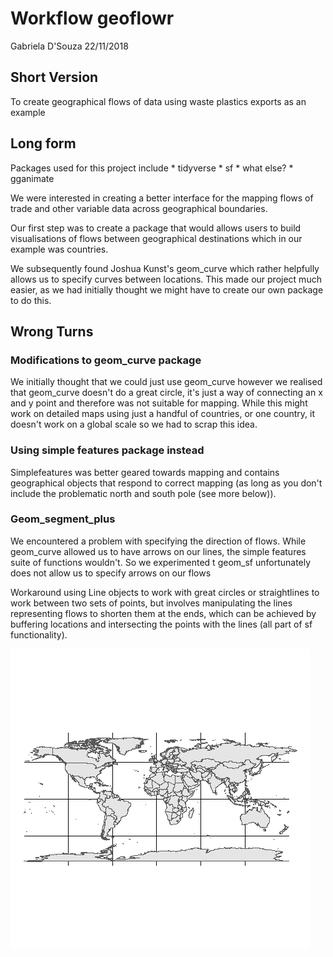 Workflow geoflowr
================
Gabriela D'Souza
22/11/2018

Short Version
-------------

To create geographical flows of data using waste plastics exports as an example

Long form
---------

Packages used for this project include \* tidyverse \* sf \* what else? \* gganimate

We were interested in creating a better interface for the mapping flows of trade and other variable data across geographical boundaries.

Our first step was to create a package that would allows users to build visualisations of flows between geographical destinations which in our example was countries.

We subsequently found Joshua Kunst's geom\_curve which rather helpfully allows us to specify curves between locations. This made our project much easier, as we had initially thought we might have to create our own package to do this.

Wrong Turns
-----------

### Modifications to geom\_curve package

We initially thought that we could just use geom\_curve however we realised that geom\_curve doesn't do a great circle, it's just a way of connecting an x and y point and therefore was not suitable for mapping. While this might work on detailed maps using just a handful of countries, or one country, it doesn't work on a global scale so we had to scrap this idea.

### Using simple features package instead

Simplefeatures was better geared towards mapping and contains geographical objects that respond to correct mapping (as long as you don't include the problematic north and south pole (see more below)).

### Geom\_segment\_plus

We encountered a problem with specifying the direction of flows. While geom\_curve allowed us to have arrows on our lines, the simple features suite of functions wouldn't. So we experimented t geom\_sf unfortunately does not allow us to specify arrows on our flows

Workaround using Line objects to work with great circles or straightlines to work between two sets of points, but involves manipulating the lines representing flows to shorten them at the ends, which can be achieved by buffering locations and intersecting the points with the lines (all part of sf functionality).

![](images/third_attempt.gif)
